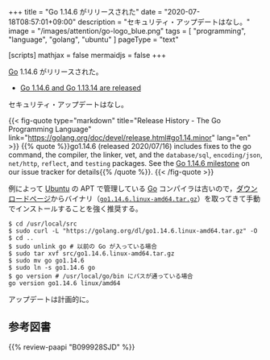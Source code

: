 +++
title = "Go 1.14.6 がリリースされた"
date =  "2020-07-18T08:57:01+09:00"
description = "セキュリティ・アップデートはなし。"
image = "/images/attention/go-logo_blue.png"
tags  = [ "programming", "language", "golang", "ubuntu" ]
pageType = "text"

[scripts]
  mathjax = false
  mermaidjs = false
+++

[Go] 1.14.6 がリリースされた。

- [Go 1.14.6 and Go 1.13.14 are released](https://groups.google.com/g/golang-announce/c/9KNZ5g9tv4o)

セキュリティ・アップデートはなし。

{{< fig-quote type="markdown" title="Release History - The Go Programming Language" link="https://golang.org/doc/devel/release.html#go1.14.minor" lang="en" >}}
{{% quote %}}go1.14.6 (released 2020/07/16) includes fixes to the go command, the compiler, the linker, vet, and the `database/sql`, `encoding/json`, `net/http`, `reflect`, and `testing` packages. See the [Go 1.14.6 milestone](https://github.com/golang/go/issues?q=milestone%3AGo1.14.6+label%3ACherryPickApproved) on our issue tracker for details{{% /quote %}}.
{{< /fig-quote >}}

例によって [Ubuntu] の APT で管理している [Go] コンパイラは古いので，[ダウンロードページ](https://golang.org/dl/ "Downloads - The Go Programming Language")からバイナリ（[`go1.14.6.linux-amd64.tar.gz`](https://golang.org/dl/go1.14.6.linux-amd64.tar.gz)）を取ってきて手動でインストールすることを強く推奨する。

```text
$ cd /usr/local/src
$ sudo curl -L "https://golang.org/dl/go1.14.6.linux-amd64.tar.gz" -O
$ cd ..
$ sudo unlink go # 以前の Go が入っている場合
$ sudo tar xvf src/go1.14.6.linux-amd64.tar.gz
$ sudo mv go go1.14.6
$ sudo ln -s go1.14.6 go
$ go version # /usr/local/go/bin にパスが通っている場合
go version go1.14.6 linux/amd64
```

アップデートは計画的に。

[Go]: https://go.dev/
[Go 言語]: https://golang.org/ "The Go Programming Language"
[Ubuntu]: https://www.ubuntu.com/ "The leading operating system for PCs, IoT devices, servers and the cloud | Ubuntu"

## 参考図書

{{% review-paapi "B099928SJD" %}} <!-- プログラミング言語Go -->

